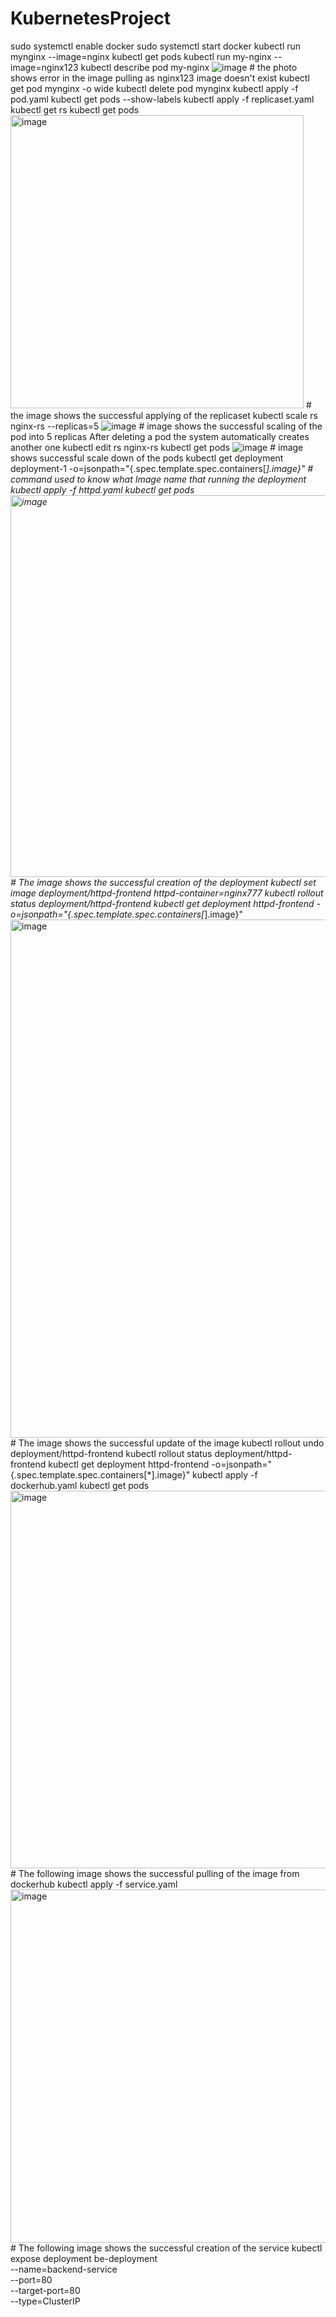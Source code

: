 # KubernetesProject
sudo systemctl enable docker
sudo systemctl start docker
kubectl run mynginx --image=nginx
kubectl get pods
kubectl run my-nginx --image=nginx123
kubectl describe pod my-nginx
![image](https://github.com/user-attachments/assets/b4df91e3-ef0f-4305-9bfe-3b09f9213cc7) # the photo shows error in the image pulling as nginx123 image doesn't exist
kubectl get pod mynginx -o wide
kubectl delete pod mynginx
kubectl apply -f pod.yaml
kubectl get pods --show-labels
kubectl apply -f replicaset.yaml
kubectl get rs
kubectl get pods
<img width="469" alt="image" src="https://github.com/user-attachments/assets/f7e2905d-d789-49d4-aa5b-39f4e99399af" /> # the image shows the successful applying of the replicaset
kubectl scale rs nginx-rs --replicas=5
![image](https://github.com/user-attachments/assets/4d957262-d053-4424-bdaa-aa52adf5f31c) # image shows the successful scaling of the pod into 5 replicas
After deleting a pod the system automatically creates another one
kubectl edit rs nginx-rs
kubectl get pods
![image](https://github.com/user-attachments/assets/4af3e823-f77b-42cb-8a29-7007aa4004e2) # image shows successful scale down of the pods
kubectl get deployment deployment-1 -o=jsonpath="{.spec.template.spec.containers[*].image}" # command used to know what Image name that running the deployment 
kubectl apply -f httpd.yaml
kubectl get pods
<img width="611" alt="image" src="https://github.com/user-attachments/assets/57ad1923-42cb-4677-b104-8152559e8449" /> # The image shows the successful creation of the deployment
kubectl set image deployment/httpd-frontend httpd-container=nginx777
kubectl rollout status deployment/httpd-frontend
kubectl get deployment httpd-frontend -o=jsonpath="{.spec.template.spec.containers[*].image}"
<img width="829" alt="image" src="https://github.com/user-attachments/assets/3139d67f-5d40-4e46-b563-d501abfaff77" /> # The image shows the successful update of the image 
kubectl rollout undo deployment/httpd-frontend
kubectl rollout status deployment/httpd-frontend
kubectl get deployment httpd-frontend -o=jsonpath="{.spec.template.spec.containers[*].image}"
kubectl apply -f dockerhub.yaml
kubectl get pods 
<img width="604" alt="image" src="https://github.com/user-attachments/assets/ac4c94aa-76e3-43cd-b7ad-457c2d121632" /> # The following image shows the successful pulling of the image from dockerhub
kubectl apply -f service.yaml
<img width="565" alt="image" src="https://github.com/user-attachments/assets/e1554bdc-dced-4c41-ba86-aa6996a2fc7a" /> # The following image shows the successful creation of the service
kubectl expose deployment be-deployment \
  --name=backend-service \
  --port=80 \
  --target-port=80 \
  --type=ClusterIP











